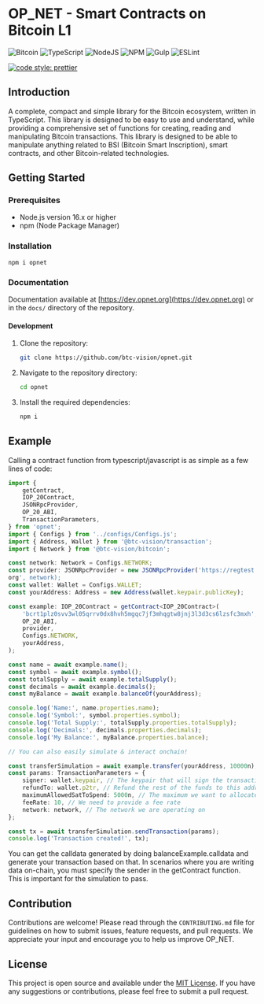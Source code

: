 # OP_NET - Smart Contracts on Bitcoin L1

![Bitcoin](https://img.shields.io/badge/Bitcoin-000?style=for-the-badge&logo=bitcoin&logoColor=white)
![TypeScript](https://img.shields.io/badge/TypeScript-007ACC?style=for-the-badge&logo=typescript&logoColor=white)
![NodeJS](https://img.shields.io/badge/Node%20js-339933?style=for-the-badge&logo=nodedotjs&logoColor=white)
![NPM](https://img.shields.io/badge/npm-CB3837?style=for-the-badge&logo=npm&logoColor=white)
![Gulp](https://img.shields.io/badge/GULP-%23CF4647.svg?style=for-the-badge&logo=gulp&logoColor=white)
![ESLint](https://img.shields.io/badge/ESLint-4B3263?style=for-the-badge&logo=eslint&logoColor=white)

[![code style: prettier](https://img.shields.io/badge/code_style-prettier-ff69b4.svg?style=flat-square)](https://github.com/prettier/prettier)

## Introduction

A complete, compact and simple library for the Bitcoin ecosystem, written in
TypeScript. This library is designed to be easy to use and understand, while
providing a comprehensive set of functions for creating, reading and
manipulating Bitcoin transactions. This library is designed to be able to
manipulate anything related to BSI (Bitcoin Smart Inscription), smart contracts,
and other Bitcoin-related technologies.

## Getting Started

### Prerequisites

- Node.js version 16.x or higher
- npm (Node Package Manager)

### Installation

```shell
npm i opnet
```

### Documentation

Documentation available at [https://dev.opnet.org](https://dev.opnet.org) or in
the `docs/` directory of the repository.

#### Development

1. Clone the repository:
    ```bash
    git clone https://github.com/btc-vision/opnet.git
    ```
2. Navigate to the repository directory:
    ```bash
    cd opnet
    ```
3. Install the required dependencies:
    ```bash
    npm i
    ```

## Example

Calling a contract function from typescript/javascript is as simple as a few
lines of code:

```typescript
import {
    getContract,
    IOP_20Contract,
    JSONRpcProvider,
    OP_20_ABI,
    TransactionParameters,
} from 'opnet';
import { Configs } from '../configs/Configs.js';
import { Address, Wallet } from '@btc-vision/transaction';
import { Network } from '@btc-vision/bitcoin';

const network: Network = Configs.NETWORK;
const provider: JSONRpcProvider = new JSONRpcProvider('https://regtest.opnet.
org', network);
const wallet: Wallet = Configs.WALLET;
const yourAddress: Address = new Address(wallet.keypair.publicKey);

const example: IOP_20Contract = getContract<IOP_20Contract>(
    'bcrt1plz0svv3wl05qrrv0dx8hvh5mgqc7jf3mhqgtw8jnj3l3d3cs6lzsfc3mxh',
    OP_20_ABI,
    provider,
    Configs.NETWORK,
    yourAddress,
);

const name = await example.name();
const symbol = await example.symbol();
const totalSupply = await example.totalSupply();
const decimals = await example.decimals();
const myBalance = await example.balanceOf(yourAddress);

console.log('Name:', name.properties.name);
console.log('Symbol:', symbol.properties.symbol);
console.log('Total Supply:', totalSupply.properties.totalSupply);
console.log('Decimals:', decimals.properties.decimals);
console.log('My Balance:', myBalance.properties.balance);

// You can also easily simulate & interact onchain!

const transferSimulation = await example.transfer(yourAddress, 10000n);
const params: TransactionParameters = {
    signer: wallet.keypair, // The keypair that will sign the transaction
    refundTo: wallet.p2tr, // Refund the rest of the funds to this address
    maximumAllowedSatToSpend: 5000n, // The maximum we want to allocate to this transaction in satoshis
    feeRate: 10, // We need to provide a fee rate
    network: network, // The network we are operating on
};

const tx = await transferSimulation.sendTransaction(params);
console.log('Transaction created!', tx);
```

You can get the calldata generated by doing balanceExample.calldata and generate
your transaction based on that. In scenarios where you are writing data
on-chain, you must specify the sender in the getContract function. This is
important for the simulation to pass.

## Contribution

Contributions are welcome! Please read through the `CONTRIBUTING.md` file for
guidelines on how to submit issues, feature requests, and pull requests. We
appreciate your input and encourage you to help us improve OP_NET.

## License

This project is open source and available under the [MIT License](LICENSE). If
you have any suggestions or contributions, please feel free to submit a pull
request.
